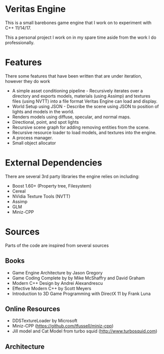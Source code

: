 
# Veritas Engine
This is a small barebones game engine that I work on to experiment with C++ 11/14/17. 

This a personal project I work on in my spare time aside from the work I do professionally.

# Features
There some features that have been written that are under iteration, however they do work

* A simple asset conditioning pipeline - Recursively iterates over a directory and exports models, materials (using Assimp) and textures files (using NVTT) into a file format Veritas Engine can load and display.
* World Setup using JSON - Describe the scene using JSON to position of lights and models in the world.
* Renders models using diffuse, specular, and normal maps.
* Directional, point, and spot lights
* Recursive scene graph for adding removing entities from the scene.
* Recursive resource loader to load models, and textures into the engine.
* A process manager.
* Small object allocator

# External Dependencies

There are several 3rd party libraries the engine relies on including:

* Boost 1.60+ (Property tree, Filesystem)
* Cereal
* NVidia Texture Tools (NVTT)
* Assimp
* GLM
* Miniz-CPP

# Sources
Parts of the code are inspired from several sources

## Books

* Game Engine Architecture by Jason Gregory
* Game Coding Complete by by Mike McShaffry and David Graham
* Modern C++ Design by Andrei Alexandrescu
* Effective Modern C++ by Scott Meyers
* Introduction to 3D Game Programming with DirectX 11 by Frank Luna

## Online Resources

* DDSTextureLoader by Microsoft
* Miniz-CPP (https://github.com/tfussell/miniz-cpp)
* Jill model and Cat Model from turbo squid (http://www.turbosquid.com)

## Architecture
